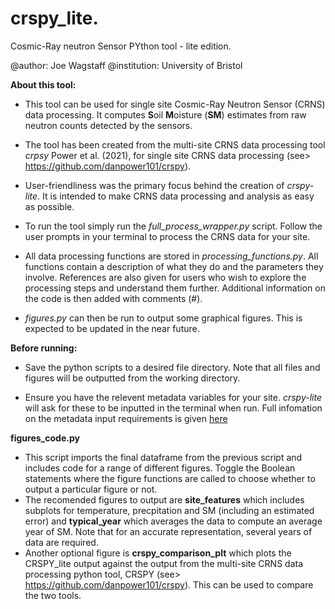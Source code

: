 # **crspy_lite**.

Cosmic-Ray neutron Sensor PYthon tool - lite edition.

@author: Joe Wagstaff
@institution: University of Bristol

**About this tool:**

* This tool can be used for single site Cosmic-Ray Neutron Sensor (CRNS) data processing. It computes **S**oil **M**oisture (**SM**) estimates from raw neutron counts detected by the sensors.

* The tool has been created from the multi-site CRNS data processing tool *crpsy* Power et al. (2021), for single site CRNS data processing (see> https://github.com/danpower101/crspy).

* User-friendliness was the primary focus behind the creation of *crspy-lite*. It is intended to make CRNS data processing and analysis as easy as possible.

* To run the tool simply run the *full_process_wrapper.py* script. Follow the user prompts in your terminal to process the CRNS data for your site. 

* All data processing functions are stored in *processing_functions.py*. All functions contain a description of what they do and the parameters they involve. References are also given for users 
  who wish to explore the processing steps and understand them further.  Additional information on the code is then added with comments (#).

* *figures.py* can then be run to output some graphical figures. This is expected to be updated in the near future.
  
 **Before running:** 

* Save the python scripts to a desired file directory. Note that all files and figures will be outputted from the working directory.

* Ensure you have the relevent metadata variables for your site. *crspy-lite* will ask for these to be inputted in the terminal when run. Full infomation on the metadata input requirements is 
  given [here](https://github.com/Joe-Wagstaff/CRSPY_lite/wiki/Metadata-Input)


**figures_code.py**

* This script imports the final dataframe from the previous script and includes code for a range of different figures. Toggle the Boolean statements where the figure functions are called to choose whether to output a particular figure or not.
* The recomended figures to output are **site_features** which includes subplots for temperature, precpitation and SM (including an estimated error) and **typical_year** which averages the data to compute an average year of SM. Note that for an accurate representation, several years of data are required.
* Another optional figure is **crspy_comparison_plt** which plots the CRSPY_lite output against the output from the multi-site CRNS data processing python tool, CRSPY (see> https://github.com/danpower101/crspy). This can be used to compare the two tools.















